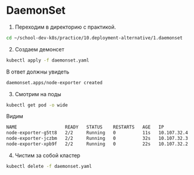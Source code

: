 # DaemonSet

1) Переходим в директорию с практикой.

```bash
cd ~/school-dev-k8s/practice/10.deployment-alternative/1.daemonset
```

2) Создаем демонсет

```bash
kubectl apply -f daemonset.yaml
```

В ответ должны увидеть

```bash
daemonset.apps/node-exporter created
```

3) Смотрим на поды

```bash
kubectl get pod -o wide
```

Видим
```bash
NAME                  READY   STATUS    RESTARTS   AGE   IP            NODE
node-exporter-g5tt8   2/2     Running   0          11s   10.107.32.4   gke-s000-default-pool-41fb7951-ntk8
node-exporter-jczbm   2/2     Running   0          32s   10.107.32.3   gke-s000-default-pool-41fb7951-4sns
node-exporter-xpb9f   2/2     Running   0          22s   10.107.32.2   gke-s000-default-pool-41fb7951-lkjn
```

4) Чистим за собой кластер

```bash
kubectl delete -f daemonset.yaml
```
